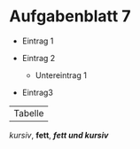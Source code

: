 Aufgabenblatt 7
====
* Eintrag 1

* Eintrag 2
    * Untereintrag 1
* Eintrag3 


<table>
    <tr>
        <td>Tabelle</td>
    </tr>
</table>  


*kursiv*, **fett**, ***fett und kursiv*** 
